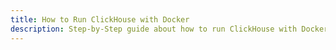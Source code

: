 ```yaml
---
title: How to Run ClickHouse with Docker
description: Step-by-Step guide about how to run ClickHouse with Docker
---
```


<IncludeBlock url="/blog/how-to-run-clickhouse-with-docker-and-connect-using-mysql-client" ></IncludeBlock>
